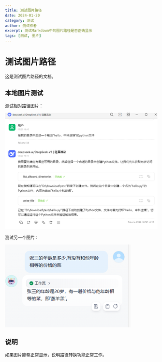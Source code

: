 ```yaml
---
title: 测试图片路径
date: 2024-01-20
category: 测试
author: 测试作者
excerpt: 测试Markdown中的图片路径是否正确显示
tags: [测试, 图片]
---
```


# 测试图片路径

这是测试图片路径的文档。

## 本地图片测试

测试相对路径图片：

![测试图片1](../../assets/images/image-7.png)

测试另一个图片：

![测试图片2](../../assets/images/image-1.png)

## 说明

如果图片能够正常显示，说明路径转换功能正常工作。